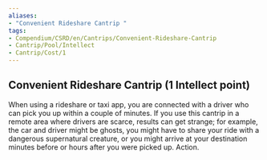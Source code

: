 ```yaml
---
aliases:
- "Convenient Rideshare Cantrip "
tags:
- Compendium/CSRD/en/Cantrips/Convenient-Rideshare-Cantrip
- Cantrip/Pool/Intellect
- Cantrip/Cost/1
---
```


## Convenient Rideshare Cantrip  (1 Intellect point)
When using a rideshare or taxi app, you are connected with a driver who can pick you up within a couple of minutes. If you use this cantrip in a remote area where drivers are scarce, results can get strange; for example, the car and driver might be ghosts, you might have to share your ride with a dangerous supernatural creature, or you might arrive at your destination minutes before or hours after you were picked up. Action. 

